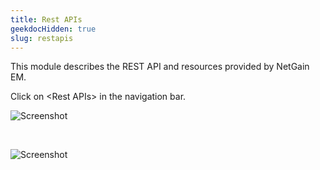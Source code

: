 ```yaml
---
title: Rest APIs
geekdocHidden: true
slug: restapis
---
```


This module describes the REST API and resources provided by NetGain EM.

Click on \<Rest APIs> in the navigation bar.

![Screenshot](/cloud_vista/sysadmin/images/restapi1.png)

&nbsp;

![Screenshot](/cloud_vista/sysadmin/images/restapi2.png)
